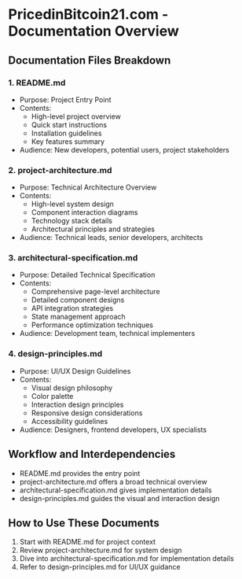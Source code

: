 # PricedinBitcoin21.com - Documentation Overview

## Documentation Files Breakdown

### 1. README.md
- Purpose: Project Entry Point
- Contents:
  - High-level project overview
  - Quick start instructions
  - Installation guidelines
  - Key features summary
- Audience: New developers, potential users, project stakeholders

### 2. project-architecture.md
- Purpose: Technical Architecture Overview
- Contents:
  - High-level system design
  - Component interaction diagrams
  - Technology stack details
  - Architectural principles and strategies
- Audience: Technical leads, senior developers, architects

### 3. architectural-specification.md
- Purpose: Detailed Technical Specification
- Contents:
  - Comprehensive page-level architecture
  - Detailed component designs
  - API integration strategies
  - State management approach
  - Performance optimization techniques
- Audience: Development team, technical implementers

### 4. design-principles.md
- Purpose: UI/UX Design Guidelines
- Contents:
  - Visual design philosophy
  - Color palette
  - Interaction design principles
  - Responsive design considerations
  - Accessibility guidelines
- Audience: Designers, frontend developers, UX specialists

## Workflow and Interdependencies
- README.md provides the entry point
- project-architecture.md offers a broad technical overview
- architectural-specification.md gives implementation details
- design-principles.md guides the visual and interaction design

## How to Use These Documents
1. Start with README.md for project context
2. Review project-architecture.md for system design
3. Dive into architectural-specification.md for implementation details
4. Refer to design-principles.md for UI/UX guidance
